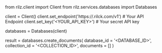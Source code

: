 from rilz.client import Client
from rilz.services.databases import Databases

client = Client()
client.set_endpoint('https://<REGION>.rilck.com/v1') # Your API Endpoint
client.set_key('<YOUR_API_KEY>') # Your secret API key

databases = Databases(client)

result = databases.create_documents(
    database_id = '<DATABASE_ID>',
    collection_id = '<COLLECTION_ID>',
    documents = []
)
